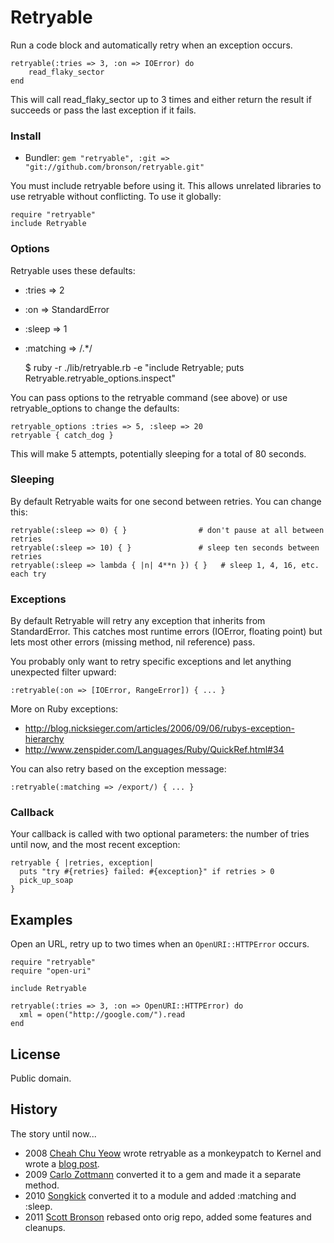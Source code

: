 # Retryable

Run a code block and automatically retry when an exception occurs.

    retryable(:tries => 3, :on => IOError) do
        read_flaky_sector
    end

This will call read_flaky_sector up to 3 times and either return the result
if succeeds or pass the last exception if it fails.


### Install

* Bundler: `gem "retryable", :git => "git://github.com/bronson/retryable.git"`

You must include retryable before using it.
This allows unrelated libraries to use retryable without conflicting.
To use it globally:

    require "retryable"
    include Retryable


### Options

Retryable uses these defaults:

* :tries => 2
* :on => StandardError
* :sleep => 1
* :matching => /.\*/

    $ ruby -r ./lib/retryable.rb -e "include Retryable; puts Retryable.retryable_options.inspect"

You can pass options to the retryable command (see above) or
use retryable_options to change the defaults:

    retryable_options :tries => 5, :sleep => 20
    retryable { catch_dog }

This will make 5 attempts, potentially sleeping for a total of 80 seconds.


### Sleeping

By default Retryable waits for one second between retries.  You can change this:

    retryable(:sleep => 0) { }                # don't pause at all between retries
    retryable(:sleep => 10) { }               # sleep ten seconds between retries
    retryable(:sleep => lambda { |n| 4**n }) { }   # sleep 1, 4, 16, etc. each try


### Exceptions

By default Retryable will retry any exception that inherits from StandardError.
This catches most runtime errors (IOError, floating point) but lets most
other errors (missing method, nil reference) pass.

You probably only want to retry specific exceptions and let anything unexpected
filter upward:

    :retryable(:on => [IOError, RangeError]) { ... }

More on Ruby exceptions:

 * <http://blog.nicksieger.com/articles/2006/09/06/rubys-exception-hierarchy>
 * <http://www.zenspider.com/Languages/Ruby/QuickRef.html#34>

You can also retry based on the exception message:

    :retryable(:matching => /export/) { ... }


### Callback

Your callback is called with two optional parameters: the number of tries until now,
and the most recent exception:

    retryable { |retries, exception|
      puts "try #{retries} failed: #{exception}" if retries > 0
      pick_up_soap
    }

## Examples

Open an URL, retry up to two times when an `OpenURI::HTTPError` occurs.

    require "retryable"
    require "open-uri"

    include Retryable

    retryable(:tries => 3, :on => OpenURI::HTTPError) do
      xml = open("http://google.com/").read
    end


## License

Public domain.


## History

The story until now...

* 2008 [Cheah Chu Yeow](https://github.com/chuyeow/try)
  wrote retryable as a monkeypatch to Kernel and wrote a
  [blog post](http://blog.codefront.net/2008/01/14/retrying-code-blocks-in-ruby-on-exceptions-whatever/).
* 2009 [Carlo Zottmann](https://github.com/carlo/retryable)
  converted it to a gem and made it a separate method.
* 2010 [Songkick](https://github.com/songkick/retryable)
  converted it to a module and added :matching and :sleep.
* 2011 [Scott Bronson](https://github.com/bronson/retryable)
  rebased onto orig repo, added some features and cleanups.
